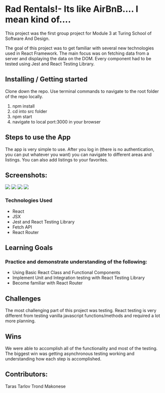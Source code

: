 # Rad Rentals!- Its like AirBnB.... I mean kind of....  

This project was the first group project for Module 3 at Turing School of Software And Design. 

The goal of this project was to get familiar with several new technologies used in React Framework. The main focus was on fetching data from a server and displaying the data on the DOM. Every component had to be tested using Jest and React Testing Library. 


## Installing / Getting started

Clone down the repo. Use terminal commands to navigate to the root folder of the repo locally.

1. npm install
2. cd into src folder
3. npm start
4. navigate to local port:3000 in your browser

## Steps to use the App

The app is very simple to use. After you log in (there is no authentication, you can put whatever you want) you can navigate to different areas and listings. You can also add listings to your favorites. 

## Screenshots:

![](public/screenshots/Login_page.png)
![](public/screenshots/Area_page.png)
![](public/screenshots/Listing_page.png)
![](public/screenshots/Listing_detail_page.png)


### Technologies Used

* React
* JSX
* Jest and React Testing Library
* Fetch API
* React Router

## Learning Goals


### Practice and demonstrate understanding of the following:

* Using Basic React Class and Functional Components
* Implement Unit and Integration testing with React Testing Library
* Become familiar with React Router




## Challenges

The most challenging part of this project was testing. React testing is very different from testing vanilla javascript functions/methods and required a lot more planning. 

## Wins

We were able to accomplish all of the functionality and most of the testing. The biggest win was getting asynchronous testing working and understanding how each step is accomplished. 

## Contributors: 

Taras Tarlov 
Trond Makonese